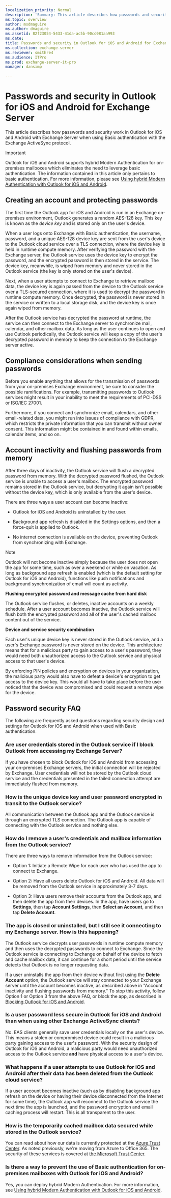 ```yaml
---
localization_priority: Normal
description: 'Summary: This article describes how passwords and security work in Outlook for iOS and Android with Exchange Server 2016 or Exchange Server 2019 when using Basic authentication with the Exchange ActiveSync protocol.'
ms.topic: overview
author: msdmaguire
ms.author: dmaguire
ms.assetid: 82f23054-5433-41da-ac5b-90cd081aa993
ms.date:
title: Passwords and security in Outlook for iOS and Android for Exchange Server
ms.collection: exchange-server
ms.reviewer: smithre4
ms.audience: ITPro
ms.prod: exchange-server-it-pro
manager: dansimp

---
```


# Passwords and security in Outlook for iOS and Android for Exchange Server

This article describes how passwords and security work in Outlook for iOS and Android with Exchange Server when using Basic authentication with the Exchange ActiveSync protocol.

> [!IMPORTANT]
> Outlook for iOS and Android supports hybrid Modern Authentication for on-premises mailboxes which eliminates the need to leverage basic authentication. The information contained in this article only pertains to basic authentication. For more information, please see [Using hybrid Modern Authentication with Outlook for iOS and Android](https://docs.microsoft.com/Exchange/clients/outlook-for-ios-and-android/use-hybrid-modern-auth).

## Creating an account and protecting passwords

The first time the Outlook app for iOS and Android is run in an Exchange on-premises environment, Outlook generates a random AES-128 key. This key is known as the *device key* and is stored only on the user's device.

When a user logs onto Exchange with Basic authentication, the username, password, and a unique AES-128 device key are sent from the user's device to the Outlook cloud service over a TLS connection, where the device key is held in runtime compute memory. After verifying the password with the Exchange server, the Outlook service uses the device key to encrypt the password, and the encrypted password is then stored in the service. The device key, meanwhile, is wiped from memory and never stored in the Outlook service (the key is only stored on the user's device).

Next, when a user attempts to connect to Exchange to retrieve mailbox data, the device key is again passed from the device to the Outlook service over a TLS-secured connection, where it is used to decrypt the password in runtime compute memory. Once decrypted, the password is never stored in the service or written to a local storage disk, and the device key is once again wiped from memory.

After the Outlook service has decrypted the password at runtime, the service can then connect to the Exchange server to synchronize mail, calendar, and other mailbox data. As long as the user continues to open and use Outlook periodically, the Outlook service will keep a copy of the user's decrypted password in memory to keep the connection to the Exchange server active.

## Compliance considerations when sending passwords

Before you enable anything that allows for the transmission of passwords from your on-premises Exchange environment, be sure to consider the possible ramifications. For example, transmitting passwords to Outlook services might result in your inability to meet the requirements of PCI-DSS or ISO/IEC 27001.

Furthermore, if you connect and synchronize email, calendars, and other email-related data, you might run into issues of compliance with GDPR, which restricts the private information that you can transmit without owner consent. This information might be contained in and found within emails, calendar items, and so on.

## Account inactivity and flushing passwords from memory

After three days of inactivity, the Outlook service will flush a decrypted password from memory. With the decrypted password flushed, the Outlook service is unable to access a user's mailbox. The encrypted password remains stored in the Outlook service, but decrypting it again isn't possible without the device key, which is only available from the user's device.

There are three ways a user account can become inactive:

- Outlook for iOS and Android is uninstalled by the user.

- Background app refresh is disabled in the Settings options, and then a force-quit is applied to Outlook.

- No internet connection is available on the device, preventing Outlook from synchronizing with Exchange.

> [!NOTE]
> Outlook will not become inactive simply because the user does not open the app for some time, such as over a weekend or while on vacation. As long as background app refresh is enabled (which is the default setting for Outlook for iOS and Android), functions like push notifications and background synchronization of email will count as activity.

 **Flushing encrypted password and message cache from hard disk**

The Outlook service flushes, or deletes, inactive accounts on a weekly schedule. After a user account becomes inactive, the Outlook service will flush both the encrypted password and all of the user's cached mailbox content out of the service.

 **Device and service security combination**

Each user's unique device key is never stored in the Outlook service, and a user's Exchange password is never stored on the device. This architecture means that for a malicious party to gain access to a user's password, they would need both unauthorized access to the Outlook service and physical access to that user's device.

By enforcing PIN policies and encryption on devices in your organization, the malicious party would also have to defeat a device's encryption to get access to the device key. This would all have to take place before the user noticed that the device was compromised and could request a remote wipe for the device.

## Password security FAQ

The following are frequently asked questions regarding security design and settings for Outlook for iOS and Android when used with Basic authentication.

### Are user credentials stored in the Outlook service if I block Outlook from accessing my Exchange Server?

If you have chosen to block Outlook for iOS and Android from accessing your on-premises Exchange servers, the initial connection will be rejected by Exchange. User credentials will not be stored by the Outlook cloud service and the credentials presented in the failed connection attempt are immediately flushed from memory.

### How is the unique device key and user password encrypted in transit to the Outlook service?

All communication between the Outlook app and the Outlook service is through an encrypted TLS connection. The Outlook app is capable of connecting with the Outlook service and nothing else.

### How do I remove a user's credentials and mailbox information from the Outlook service?

There are three ways to remove information from the Outlook service:

- Option 1: Initiate a Remote Wipe for each user who has used the app to connect to Exchange.

- Option 2: Have all users delete Outlook for iOS and Android. All data will be removed from the Outlook service in approximately 3-7 days.

- Option 3: Have users remove their accounts from the Outlook app, and then delete the app from their devices. In the app, have users go to **Settings**, then tap **Account Settings**, then **Select an Account**, and then tap **Delete Account**.

### The app is closed or uninstalled, but I still see it connecting to my Exchange server. How is this happening?

The Outlook service decrypts user passwords in runtime compute memory and then uses the decrypted passwords to connect to Exchange. Since the Outlook service is connecting to Exchange on behalf of the device to fetch and cache mailbox data, it can continue for a short period until the service detects that Outlook is no longer requesting data.

If a user uninstalls the app from their device without first using the **Delete Account** option, the Outlook service will stay connected to your Exchange server until the account becomes inactive, as described above in "Account inactivity and flushing passwords from memory." To stop this activity, follow Option 1 or Option 3 from the above FAQ, or block the app, as described in [Blocking Outlook for iOS and Android](manage-devices.md#blockoutlook).

### Is a user password less secure in Outlook for iOS and Android than when using other Exchange ActiveSync clients?

No. EAS clients generally save user credentials locally on the user's device. This means a stolen or compromised device could result in a malicious party gaining access to the user's password. With the security design of Outlook for iOS and Android, a malicious party would need unauthorized access to the Outlook service **and** have physical access to a user's device.

### What happens if a user attempts to use Outlook for iOS and Android after their data has been deleted from the Outlook cloud service?

If a user account becomes inactive (such as by disabling background app refresh on the device or having their device disconnected from the Internet for some time), the Outlook app will reconnect to the Outlook service the next time the app is launched, and the password encryption and email caching process will restart. This is all transparent to the user.

### How is the temporarily cached mailbox data secured while stored in the Outlook service?

You can read about how our data is currently protected at the [Azure Trust Center](https://azure.microsoft.com/support/trust-center/). As noted previously, we're moving from Azure to Office 365. The security of these services is covered at [the Microsoft Trust Center]( https://microsoft.com/trustcenter).

### Is there a way to prevent the use of Basic authentication for on-premises mailboxes with Outlook for iOS and Android?

Yes, you can deploy hybrid Modern Authentication. For more information, see [Using hybrid Modern Authentication with Outlook for iOS and Android](use-hybrid-modern-auth.md).

